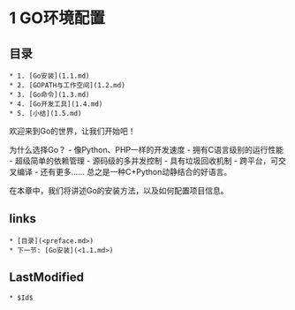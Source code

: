 # 1 GO环境配置

## 目录
	* 1. [Go安装](1.1.md)
	* 2. [GOPATH与工作空间](1.2.md)
	* 3. [Go命令](1.3.md)
	* 4. [Go开发工具](1.4.md)
	* 5. [小结](1.5.md)

欢迎来到Go的世界，让我们开始吧！

为什么选择Go？
	- 像Python、PHP一样的开发速度
	- 拥有C语言级别的运行性能
	- 超级简单的依赖管理
	- 源码级的多并发控制
	- 具有垃圾回收机制
	- 跨平台，可交叉编译
	- 还有更多……
总之是一种C+Python动静结合的好语言。

在本章中，我们将讲述Go的安装方法，以及如何配置项目信息。

## links
	* [目录](<preface.md>)
	* 下一节: [Go安装](<1.1.md>)

## LastModified
	* $Id$
